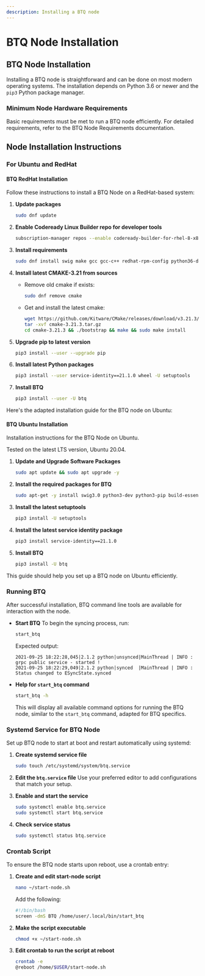 ```yaml
---
description: Installing a BTQ node
---
```


# BTQ Node Installation

## BTQ Node Installation

Installing a BTQ node is straightforward and can be done on most modern operating systems. The installation depends on Python 3.6 or newer and the `pip3` Python package manager.

### **Minimum Node Hardware Requirements**

Basic requirements must be met to run a BTQ node efficiently. For detailed requirements, refer to the BTQ Node Requirements documentation.

## **Node Installation Instructions**

### **For Ubuntu and RedHat**

#### **BTQ RedHat Installation**

Follow these instructions to install a BTQ Node on a RedHat-based system:

1.  **Update packages**

    ```bash
    sudo dnf update
    ```
2.  **Enable Codeready Linux Builder repo for developer tools**

    ```bash
    subscription-manager repos --enable codeready-builder-for-rhel-8-x86_64-rpms
    ```
3.  **Install requirements**

    ```bash
    sudo dnf install swig make gcc gcc-c++ redhat-rpm-config python36-devel python2-devel dnf-plugins-core boost-devel openssl-devel hwloc-devel
    ```
4. **Install latest CMAKE-3.21 from sources**
   *   Remove old cmake if exists:

       ```bash
       sudo dnf remove cmake
       ```
   *   Get and install the latest cmake:

       ```bash
       wget https://github.com/Kitware/CMake/releases/download/v3.21.3/cmake-3.21.3.tar.gz
       tar -xvf cmake-3.21.3.tar.gz
       cd cmake-3.21.3 && ./bootstrap && make && sudo make install
       ```
5.  **Upgrade pip to latest version**

    ```bash
    pip3 install --user --upgrade pip
    ```
6.  **Install latest Python packages**

    ```bash
    pip3 install --user service-identity==21.1.0 wheel -U setuptools
    ```
7.  **Install BTQ**

    ```bash
    pip3 install --user -U btq
    ```

Here's the adapted installation guide for the BTQ node on Ubuntu:

#### BTQ Ubuntu Installation

Installation instructions for the BTQ Node on Ubuntu.

Tested on the latest LTS version, Ubuntu 20.04.

1.  **Update and Upgrade Software Packages**

    ```bash
    sudo apt update && sudo apt upgrade -y
    ```
2.  **Install the required packages for BTQ**

    ```bash
    sudo apt-get -y install swig3.0 python3-dev python3-pip build-essential pkg-config libssl-dev libffi-dev libhwloc-dev libboost-dev cmake libleveldb-dev
    ```
3.  **Install the latest setuptools**

    ```bash
    pip3 install -U setuptools
    ```
4.  **Install the latest service identity package**

    ```bash
    pip3 install service-identity==21.1.0
    ```
5.  **Install BTQ**

    ```bash
    pip3 install -U btq
    ```

This guide should help you set up a BTQ node on Ubuntu efficiently.

### **Running BTQ**

After successful installation, BTQ command line tools are available for interaction with the node.

*   **Start BTQ** To begin the syncing process, run:

    ```bash
    start_btq
    ```

    Expected output:

    ```
    2021-09-25 18:22:28,045|2.1.2 python|unsynced|MainThread | INFO : grpc public service - started !
    2021-09-25 18:22:29,049|2.1.2 python|synced  |MainThread | INFO : Status changed to ESyncState.synced
    ```
*   **Help for `start_btq` command**

    ```bash
    start_btq -h
    ```

    This will display all available command options for running the BTQ node, similar to the `start_btq` command, adapted for BTQ specifics.

### **Systemd Service for BTQ Node**

Set up BTQ node to start at boot and restart automatically using systemd:

1.  **Create systemd service file**

    ```bash
    sudo touch /etc/systemd/system/btq.service
    ```
2. **Edit the `btq.service` file** Use your preferred editor to add configurations that match your setup.
3.  **Enable and start the service**

    ```bash
    sudo systemctl enable btq.service
    sudo systemctl start btq.service
    ```
4.  **Check service status**

    ```bash
    sudo systemctl status btq.service
    ```

### **Crontab Script**

To ensure the BTQ node starts upon reboot, use a crontab entry:

1.  **Create and edit start-node script**

    ```bash
    nano ~/start-node.sh
    ```

    Add the following:

    ```bash
    #!/bin/bash
    screen -dmS BTQ /home/user/.local/bin/start_btq
    ```
2.  **Make the script executable**

    ```bash
    chmod +x ~/start-node.sh
    ```
3.  **Edit crontab to run the script at reboot**

    ```bash
    crontab -e
    @reboot /home/$USER/start-node.sh
    ```
